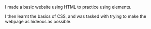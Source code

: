 I made a basic website using HTML to practice using elements.

I then learnt the basics of CSS, and was tasked with trying to make the webpage as hideous as possible.
